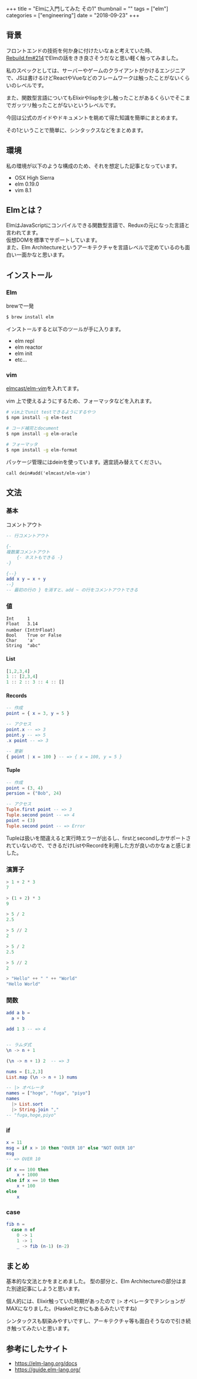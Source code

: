 +++
title = "Elmに入門してみた その1"
thumbnail = ""
tags = ["elm"]
categories = ["engineering"]
date = "2018-09-23"
+++

## 背景

フロントエンドの技術を何か身に付けたいなぁと考えていた時、[Rebuild.fm#214](http://rebuild.fm/214/)でElmの話をきき良さそうだなと思い軽く触ってみました。


私のスペックとしては、サーバーやゲームのクライアントがかけるエンジニアで、JSは書けるけどReactやVueなどのフレームワークは触ったことがないくらいのレベルです。

また、関数型言語についてもElixirやlispを少し触ったことがあるくらいでそこまでガッツリ触ったことがないというレベルです。

今回は公式のガイドやドキュメントを眺めて得た知識を簡単にまとめます。

その1ということで簡単に、シンタックスなどをまとめます。

## 環境

私の環境が以下のような構成のため、それを想定した記事となっています。

* OSX High Sierra
* elm 0.19.0
* vim 8.1 

## Elmとは？

ElmはJavaScriptにコンパイルできる関数型言語で、Reduxの元になった言語と言われてます。\
仮想DOMを標準でサポートしています。\
また、Elm Architectureというアーキテクチャを言語レベルで定めているのも面白い一面かなと思います。

## インストール

### Elm

brewで一発

```bash
$ brew install elm
```

インストールすると以下のツールが手に入ります。

* elm repl
* elm reactor
* elm init
* etc...

### vim 

[elmcast/elm-vim](https://github.com/ElmCast/elm-vim)を入れてます。


vim 上で使えるようにするため、フォーマッタなどを入れます。

```bash
# vim上でunit testできるようにするやつ
$ npm install -g elm-test

# コード補完とdocument
$ npm install -g elm-oracle

# フォーマッタ
$ npm install -g elm-format 
```

パッケージ管理にはdeinを使っています。適宜読み替えてください。
```
call dein#add('elmcast/elm-vim')
```

## 文法

### 基本

コメントアウト

```elm
-- 行コメントアウト

{-
複数業コメントアウト
    {- ネストもできる -}
-}

{--}
add x y = x + y
--}
-- 最初の行の } を消すと、add ~ の行をコメントアウトできる
```

### 値

```
Int     1
Float   3.14
number (IntかFloat)
Bool    True or False
Char    'a'
String  "abc"
```

#### List
```elm
[1,2,3,4]
1 :: [2,3,4] 
1 :: 2 :: 3 :: 4 :: []
```

#### Records
```elm
-- 作成
point = { x = 3, y = 5 }

-- アクセス
point.x -- => 3
point.y -- => 5
.x point -- => 3

-- 更新
{ point | x = 100 } -- => { x = 100, y = 5 }
```

#### Tuple
```elm
-- 作成
point = (3, 4)
persion = ("Bob", 24)

-- アクセス
Tuple.first point -- => 3
Tuple.second point -- => 4
point = (3)
Tuple.second point -- => Error
```

Tupleは扱いを間違えると実行時エラーが出るし、firstとsecondしかサポートされていないので、できるだけListやRecordを利用した方が良いのかなぁと感じました。

### 演算子

```elm
> 1 + 2 * 3
7

> (1 + 2) * 3
9

> 5 / 2
2.5

> 5 // 2
2

> 5 / 2
2.5

> 5 // 2
2

> "Hello" ++ " " ++ "World"
"Hello World"
```

### 関数

```elm
add a b =
  a + b

add 1 3 -- => 4


-- ラムダ式
\n -> n + 1

(\n -> n + 1) 2  -- => 3

nums = [1,2,3]
List.map (\n -> n + 1) nums

-- |> オペレータ
names = ["hoge", "fuga", "piyo"]
names
  |> List.sort
  |> String.join ","
-- "fuga,hoge,piyo"
```

### if

```elm
x = 11
msg = if x > 10 then "OVER 10" else "NOT OVER 10"
msg
-- => OVER 10

if x == 100 then
    x + 1000
else if x == 10 then
    x + 100
else
    x
```

### case

```elm
fib n =
  case n of
    0 -> 1
    1 -> 1
    _ -> fib (n-1) (n-2)
```

## まとめ

基本的な文法とかをまとめました。
型の部分と、Elm Architectureの部分はまた別途記事にしようと思います。

個人的には、Elixir触っていた時期があったので `|>` オペレータでテンションがMAXになりました。(Haskellとかにもあるみたいですね)

シンタックスも馴染みやすいですし、アーキテクチャ等も面白そうなので引き続き触ってみたいと思います。

## 参考にしたサイト

* https://elm-lang.org/docs
* https://guide.elm-lang.org/
